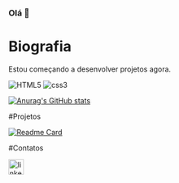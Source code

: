 ### Olá 👋

# Biografia

Estou começando a desenvolver projetos agora.

![HTML5](https://img.shields.io/badge/HTML5-E34F26?style=for-the-badge&logo=html5&logoColor=white)
![css3](https://img.shields.io/badge/CSS3-1572B6?style=for-the-badge&logo=css3&logoColor=white)

[![Anurag's GitHub stats](https://github-readme-stats.vercel.app/api?username=kaufmanndevgit)](https://github.com/anuraghazra/github-readme-stats)

#Projetos

[![Readme Card](https://github-readme-stats.vercel.app/api/pin/?username=kaufmanndevgit&repo=kaufmanndevgit.github.io)](https://github.com/anuraghazra/github-readme-stats)

#Contatos

[<img src='https://img.shields.io/badge/LinkedIn-0077B5?style=for-the-badge&logo=linkedin&logoColor=white' alt='linkedin' height='30'>](linkedin.com/in/stephaniekaufmann)

